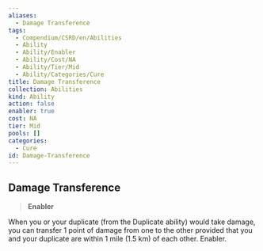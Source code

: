 ```yaml
---
aliases:
  - Damage Transference
tags:
  - Compendium/CSRD/en/Abilities
  - Ability
  - Ability/Enabler
  - Ability/Cost/NA
  - Ability/Tier/Mid
  - Ability/Categories/Cure
title: Damage Transference
collection: Abilities
kind: Ability
action: false
enabler: true
cost: NA
tier: Mid
pools: []
categories:
  - Cure
id: Damage-Transference
---
```

## Damage Transference    
>**Enabler**  
    
When you or your duplicate (from the Duplicate ability) would take damage, you can transfer 1 point of damage from one to the other provided that you and your duplicate are within 1 mile (1.5 km) of each other. Enabler.
